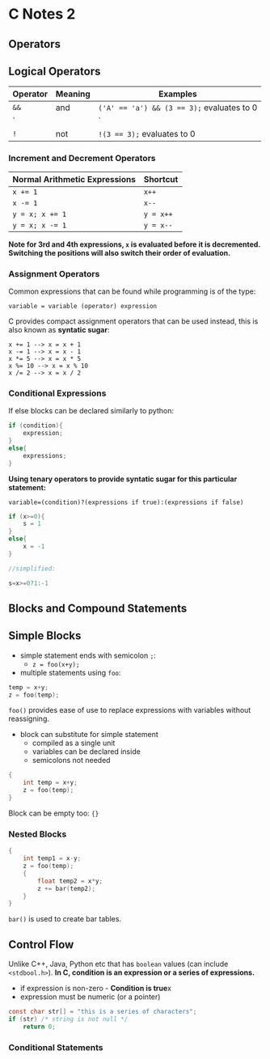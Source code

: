 # C Notes 2

## Operators

## Logical Operators

| Operator | Meaning | Examples |
| - | - | - |
| `&&` | and | `('A' == 'a') && (3 == 3);` evaluates to 0
| `||` | or | `2 == 3 || 'A' == 'a';` evaluates to 1
| `!` | not | `!(3 == 3);` evaluates to 0

### Increment and Decrement Operators

| Normal Arithmetic Expressions | Shortcut |
| - | - |
| `x += 1` | `x++` 
| `x -= 1` | `x--` 
| `y = x; x += 1` | `y = x++`
| `y = x; x -= 1` | `y = x--`

**Note for 3rd and 4th expressions, `x` is evaluated before it is decremented. Switching the positions will also switch their order of evaluation.**

### Assignment Operators 

Common expressions that can be found while programming is of the type:

```
variable = variable (operator) expression
```

C provides compact assignment operators that can be used instead, this is also known as **syntatic sugar**:

```
x += 1 --> x = x + 1
x -= 1 --> x = x - 1
x *= 5 --> x = x * 5
x %= 10 --> x = x % 10
x /= 2 --> x = x / 2
```

### Conditional Expressions

If else blocks can be declared similarly to python:

```C
if (condition){
    expression;
}
else{
    expressions;
}
```

**Using tenary operators to provide syntatic sugar for this particular statement:**

```
variable=(condition)?(expressions if true):(expressions if false)
```

```C
if (x>=0){
    s = 1
}
else{
    x = -1
}

//simplified:

s=x>=0?1:-1
```

## Blocks and Compound Statements

## Simple Blocks

- simple statement ends with semicolon `;`:
    - `z = foo(x+y);`
- multiple statements using `foo`:

```C
temp = x+y;
z = foo(temp);
```

`foo()` provides ease of use to replace expressions with variables without reassigning.

- block can substitute for simple statement
    - compiled as a single unit
    - variables can be declared inside
    - semicolons not needed

```C
{
    int temp = x+y;
    z = foo(temp);
}
```

Block can be empty too: `{}`

### Nested Blocks 

```C
{
    int temp1 = x-y;
    z = foo(temp);
    {
        float temp2 = x*y;
        z += bar(temp2);
    }
}
```

`bar()` is used to create bar tables.

## Control Flow

Unlike C++, Java, Python etc that has `boolean` values (can include `<stdbool.h>`). **In C, condition is an expression or a series of expressions.**

- if expression is non-zero - **Condition is true**x
- expression must be numeric (or a pointer)

```C
const char str[] = "this is a series of characters";
if (str) /* string is not null */
    return 0;
```

### Conditional Statements